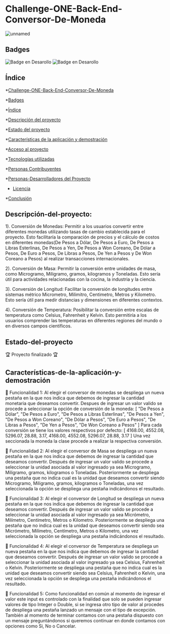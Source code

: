 # Challenge-ONE-Back-End-Conversor-De-Moneda
![unnamed](https://github.com/aristobulo99/Challenge-ONE-Back-End-Conversor-De-Moneda/assets/64171570/fe743d3c-095f-4fd9-8f1e-89604fe60451)

## Badges
![Badge en Desarollo](https://img.shields.io/badge/STATUS-%20Culminado-green)
![Badge en Desarollo](https://img.shields.io/badge/VERSION-%200.0.1-green)

## Índice

*[Challenge-ONE-Back-End-Conversor-De-Moneda](#Challenge-ONE-Back-End-Conversor-De-Moneda)

*[Badges](#Badges)

*[Índice](#Índice)

*[Descripción del proyecto](#Descripción-del-proyecto)

*[Estado del proyecto](#Estado-del-proyecto)

*[Características de la aplicación y demostración](#Características-de-la-aplicación-y-demostración)

*[Acceso al proyecto](#acceso-proyecto)

*[Tecnologías utilizadas](#tecnologías-utilizadas)

*[Personas Contribuyentes](#personas-contribuyentes)

*[Personas-Desarrolladores del Proyecto](#personas-desarrolladores)

* [Licencia](#licencia)

*[Conclusión](#conclusión)

## Descripción-del-proyecto:
  1). Conversión de Monedas: Permitir a los usuarios convertir entre diferentes monedas utilizando tasas de cambio establecida para el proyecto. Esto facilitaría   la comparación de precios y el cálculo de costos en diferentes monedas(De Pesos a Dólar, De Pesos a Euro, De Pesos a Libras Esterlinas, De Pesos a Yen, De Pesos a Won Coreano, De Dólar a Pesos, De Euro a Pesos, De Libras a Pesos, De Yen a Pesos y De Won Coreano a Pesos) al realizar transacciones internacionales.

  2). Conversión de Masa: Permitir la conversión entre unidades de masa, como Microgramo, Miligramo, gramos, kilogramos y Toneladas. Esto sería útil para actividades relacionadas con la cocina, la industria y la ciencia.

  3). Conversión de Longitud: Facilitar la conversión de longitudes entre sistemas métrico Micrometro, Milimitro, Centimetro, Metros y Kilometro. Esto sería útil para medir distancias y dimensiones en diferentes contextos.

  4). Conversión de Temperatura: Posibilitar la conversión entre escalas de temperatura como Celsius, Fahrenheit y Kelvin. Esto permitiría a los usuarios comprender las temperaturas en diferentes regiones del mundo o en diversos campos científicos.

## Estado-del-proyecto

:trophy: Proyecto finalizado :trophy:

## Características-de-la-aplicación-y-demostración
:hammer: Funcionalidad 1: Al elegir el conversor de monedas se despliega un nueva pestaña en la que nos indica que debemos de ingresar la cantidad monetaria que deseamos convertir. Despues de ingresar un valor valido se procede a seleccionar la opción de conversión de la moneda:
[
	"De Pesos a Dólar",
	"De Pesos a Euro",
"De Pesos a Libras Esterlinas",
	"De Pesos a Yen",
	"De Pesos a Won Coreano",
	"De Dólar a Pesos",
	"De Euro a Pesos",
	"De Libras a Pesos",
	"De Yen a Pesos",
	"De Won Coreano a Pesos"
]
Para cada conversión se tiene los valores respectivos por defecto:
[
	4168.00,
	4552.08,
	5296.07,
	28.88,
	3.17,
	4168.00,
	4552.08,
	5296.07,
	28.88,
	3.17
]
Una vez seccionada la moneda la clase procede a realizar la respectiva conversión.

:hammer: Funcionalidad 2: Al elegir el conversor de Masa se despliega un nueva pestaña en la que nos indica que debemos de ingresar la cantidad que deseamos convertir. Después de ingresar un valor valido se procede a seleccionar la unidad asociada al valor ingresado ya sea Microgramo, Miligramo, gramos, kilogramos o Toneladas. Posteriormente se despliega una pestaña que no indica cual es la unidad que deseamos convertir siendo Microgramo, Miligramo, gramos, kilogramos o Toneladas, una vez seleccionada la opción se despliega una pestaña indicándonos el resultado.

:hammer: Funcionalidad 3: Al elegir el conversor de Longitud se despliega un nueva pestaña en la que nos indica que debemos de ingresar la cantidad que deseamos convertir. Después de ingresar un valor valido se procede a seleccionar la unidad asociada al valor ingresado ya sea Micrómetro, Milímetro, Centímetro, Metros o Kilometro. Posteriormente se despliega una pestaña que no indica cual es la unidad que deseamos convertir siendo sea Micrómetro, Milímetro, Centímetro, Metros o Kilometro, una vez seleccionada la opción se despliega una pestaña indicándonos el resultado.

:hammer: Funcionalidad 4: Al elegir el conversor de Temperatura se despliega un nueva pestaña en la que nos indica que debemos de ingresar la cantidad que deseamos convertir. Después de ingresar un valor valido se procede a seleccionar la unidad asociada al valor ingresado ya sea Celsius, Fahrenheit o Kelvin. Posteriormente se despliega una pestaña que no indica cual es la unidad que deseamos convertir siendo sea Celsius, Fahrenheit o Kelvin, una vez seleccionada la opción se despliega una pestaña indicándonos el resultado.

:hammer: Funcionalidad 5: 
Como funcionalidad en común al momento de ingresar el valor este input es controlado con la finalidad que solo se pueden ingresar valores de tipo Integer  o Double, si se ingresa otro tipo de valor al procedes de despliega una pestaña lanzado un mensaje con el tipo de excepción. También al momento de terminar contamos con una pestaña dispuesto con un mensaje preguntándonos si queremos continuar en donde contamos con opciones como Si, No o Cancelar.

